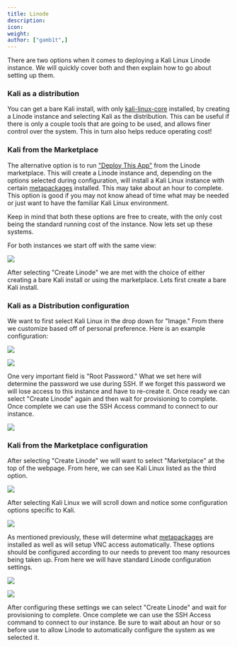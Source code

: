 ```yaml
---
title: Linode
description:
icon:
weight:
author: ["gamb1t",]
---
```


There are two options when it comes to deploying a Kali Linux Linode instance. We will quickly cover both and then explain how to go about setting up them.

### Kali as a distribution

You can get a bare Kali install, with only [kali-linux-core](/docs/general-use/metapackages/) installed, by creating a Linode instance and selecting Kali as the distribution. This can be useful if there is only a couple tools that are going to be used, and allows finer control over the system. This in turn also helps reduce operating cost!

### Kali from the Marketplace

The alternative option is to run ["Deploy This App"](https://www.linode.com/marketplace/apps/kali-linux/kali-linux/) from the Linode marketplace. This will create a Linode instance and, depending on the options selected during configuration, will install a Kali Linux instance with certain [metapackages](/docs/general-use/metapackages/) installed. This may take about an hour to complete. This option is good if you may not know ahead of time what may be needed or just want to have the familiar Kali Linux environment.

Keep in mind that both these options are free to create, with the only cost being the standard running cost of the instance. Now lets set up these systems.

For both instances we start off with the same view:

![](linode-1.png)

After selecting "Create Linode" we are met with the choice of either creating a bare Kali install or using the marketplace. Lets first create a bare Kali install.

### Kali as a Distribution configuration

We want to first select Kali Linux in the drop down for "Image." From there we customize based off of personal preference. Here is an example configuration:

![](linode-2.png)

![](linode-3.png)

One very important field is "Root Password." What we set here will determine the password we use during SSH. If we forget this password we will lose access to this instance and have to re-create it. Once ready we can select "Create Linode" again and then wait for provisioning to complete. Once complete we can use the SSH Access command to connect to our instance.

![](linode-4.png)

### Kali from the Marketplace configuration

After selecting "Create Linode" we will want to select "Marketplace" at the top of the webpage. From here, we can see Kali Linux listed as the third option.

![](linode-5.png)

After selecting Kali Linux we will scroll down and notice some configuration options specific to Kali.

![](linode-6.png)

As mentioned previously, these will determine what [metapackages](/docs/general-use/metapackages/) are installed as well as will setup VNC access automatically. These options should be configured according to our needs to prevent too many resources being taken up. From here we will have standard Linode configuration settings.

![](linode-7.png)

![](linode-8.png)

After configuring these settings we can select "Create Linode" and wait for provisioning to complete. Once complete we can use the SSH Access command to connect to our instance. Be sure to wait about an hour or so before use to allow Linode to automatically configure the system as we selected it.